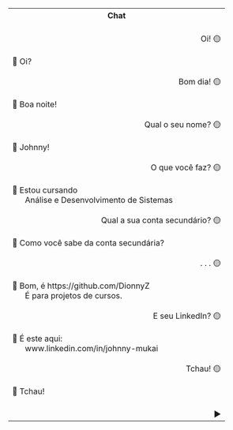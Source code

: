 <table align="center">
  <tr>
    <th>Chat</th>
  </tr>
  <tr>
    <td><br>
      <div align="right">Oi! 🟡</div><br>
      🔵 Oi?<br><br>
      <div align="right">Bom dia! 🟡</div><br>
      🔵 Boa noite!<br><br>
      <div align="right">Qual o seu nome? 🟡</div><br>
      🔵 Johnny!<br><br>
      <div align="right">O que você faz? 🟡</div><br>
      🔵 Estou cursando<br>
      &nbsp;&nbsp;&nbsp;&nbsp;&nbsp;&nbsp;Análise e Desenvolvimento de Sistemas<br><br>
      <div align="right">Qual a sua conta secundário? 🟡</div><br>
      🔵 Como você sabe da conta secundária?<br><br>
      <div align="right">. . . 🟡</div><br>
      🔵 Bom, é https://github.com/DionnyZ<br>
      &nbsp;&nbsp;&nbsp;&nbsp;&nbsp;&nbsp;É para projetos de cursos.<br><br>
      <div align="right">E seu LinkedIn? 🟡</div><br>
      🔵 É este aqui:<br>
      &nbsp;&nbsp;&nbsp;&nbsp;&nbsp;&nbsp;www.linkedin.com/in/johnny-mukai<br><br>
      <div align="right">Tchau! 🟡</div><br>
      🔵 Tchau!<br><br></td>
  </tr>
  <tr>
      <td>&nbsp;&nbsp;&nbsp;&nbsp;&nbsp;&nbsp;&nbsp;&nbsp;&nbsp;&nbsp;
          &nbsp;&nbsp;&nbsp;&nbsp;&nbsp;&nbsp;&nbsp;&nbsp;&nbsp;&nbsp;
          &nbsp;&nbsp;&nbsp;&nbsp;&nbsp;&nbsp;&nbsp;&nbsp;&nbsp;&nbsp;
          &nbsp;&nbsp;&nbsp;&nbsp;&nbsp;&nbsp;&nbsp;&nbsp;&nbsp;&nbsp;
          &nbsp;&nbsp;&nbsp;&nbsp;&nbsp;&nbsp;&nbsp;&nbsp;&nbsp;&nbsp;
          &nbsp;&nbsp;&nbsp;&nbsp;&nbsp;&nbsp;&nbsp;&nbsp;&nbsp;&nbsp;
          &nbsp;&nbsp;&nbsp;&nbsp;&nbsp;&nbsp;&nbsp;&nbsp;&nbsp;&nbsp;
          &nbsp;&nbsp;&nbsp;&nbsp;&nbsp;&nbsp;&nbsp;&nbsp;&nbsp;&nbsp;
          &nbsp;&nbsp;&nbsp;&nbsp;&nbsp;&nbsp;&nbsp;▶️</td>
  </tr>
</table>
